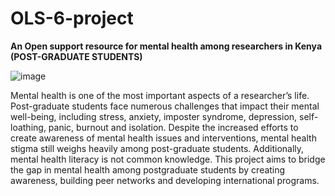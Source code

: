 # OLS-6-project
**An Open support resource for mental health among researchers in Kenya (POST-GRADUATE STUDENTS)**

![image](https://user-images.githubusercontent.com/48203926/196597507-0b269c39-f62d-406b-88dc-7979a8db9cca.png)

Mental health is one of the most important aspects of a researcher’s life. Post-graduate students face numerous challenges that impact their mental well-being, including stress, anxiety, imposter syndrome, depression, self-loathing, panic, burnout and isolation. Despite the increased efforts to create awareness of mental health issues and interventions, mental health stigma still weighs heavily among post-graduate students. Additionally, mental health literacy is not common knowledge. This project aims to bridge the gap in mental health among postgraduate students by creating awareness, building peer networks and developing international programs.  

